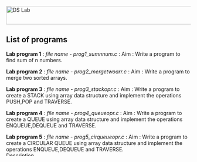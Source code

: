 <img src="https://img.shields.io/badge/MCA_1st_Semester_DS_in_C_Lab_Programs-darkblue?style=for-the-badge" alt="DS Lab" width="600" height="50">

##  List of programs


**Lab program 1** : _file name - prog1_sumnnum.c_ :
                    Aim : Write a program to find sum of n numbers.

**Lab program 2** : _file name - prog2_mergetwoarr.c_ :
                    Aim : Write a program to merge two sorted arrays.

**Lab program 3** : _file name - prog3_stackopr.c_ :
                    Aim : Write a program to create a STACK using array data structure and implement the operations PUSH,POP and TRAVERSE.

**Lab program 4** : _file name - prog4_queueopr.c_ :
                    Aim : Write a program to create a QUEUE using array data structure and implement the operations ENQUEUE,DEQUEUE and TRAVERSE.

**Lab program 5** : _file name - prog5_cirqueueopr.c_ :
                    Aim : Write a program to create a CIRCULAR QUEUE using array data structure and implement the operations ENQUEUE,DEQUEUE and TRAVERSE.
<img src="https://i.giphy.com/media/v1.Y2lkPTc5MGI3NjExdmpsc3dpOXFyMzh4Z2w3dGgyeDV5cGo1czdxMHlxNXFsNDc0NHRvbSZlcD12MV9pbnRlcm5hbF9naWZfYnlfaWQmY3Q9Zw/PR957OU7L95HdIpfQM/giphy.gif" alt="Description" width="1200" height="10">
